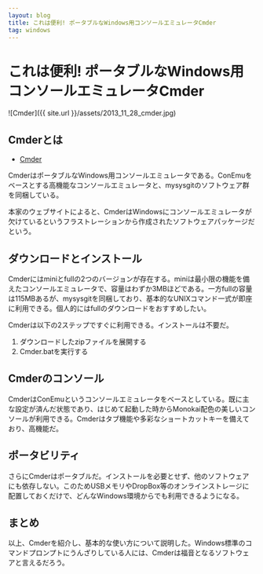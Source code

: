 ```yaml
---
layout: blog
title: これは便利! ポータブルなWindows用コンソールエミュレータCmder
tag: windows
---
```


# これは便利! ポータブルなWindows用コンソールエミュレータCmder

![Cmder]({{ site.url }}/assets/2013_11_28_cmder.jpg)

## Cmderとは

- [Cmder](http://bliker.github.io/cmder/)

CmderはポータブルなWindows用コンソールエミュレータである。ConEmuをベースとする高機能なコンソールエミュレータと、mysysgitのソフトウェア群を同梱している。

本家のウェブサイトによると、CmderはWindowsにコンソールエミュレータが欠けているというフラストレーションから作成されたソフトウェアパッケージだという。

## ダウンロードとインストール

Cmderにはminiとfullの2つのバージョンが存在する。miniは最小限の機能を備えたコンソールエミュレータで、容量はわずか3MBほどである。一方fullの容量は115MBあるが、mysysgitを同梱しており、基本的なUNIXコマンド一式が即座に利用できる。個人的にはfullのダウンロードをおすすめしたい。

Cmderは以下の2ステップですぐに利用できる。インストールは不要だ。

1. ダウンロードしたzipファイルを展開する
2. Cmder.batを実行する

## Cmderのコンソール

CmderはConEmuというコンソールエミュレータをベースとしている。既に主な設定が済んだ状態であり、はじめて起動した時からMonokai配色の美しいコンソールが利用できる。Cmderはタブ機能や多彩なショートカットキーを備えており、高機能だ。

## ポータビリティ

さらにCmderはポータブルだ。インストールを必要とせず、他のソフトウェアにも依存しない。このためUSBメモリやDropBox等のオンラインストレージに配置しておくだけで、どんなWindows環境からでも利用できるようになる。

## まとめ

以上、Cmderを紹介し、基本的な使い方について説明した。Windows標準のコマンドプロンプトにうんざりしている人には、Cmderは福音となるソフトウェアと言えるだろう。
